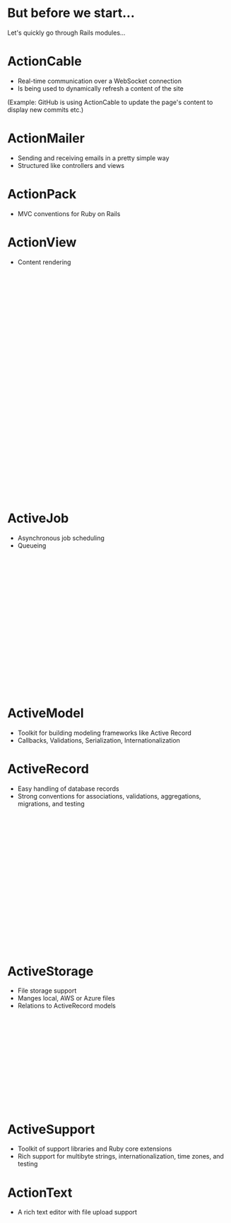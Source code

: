 <!-- .slide: data-state="normal" id="rails-modules" data-timing="0" -->
# But before we start...

Let's quickly go through Rails modules...


<!-- .slide: data-state="normal" id="rails-modules-actioncable" data-timing="0" -->
# ActionCable

* Real-time communication over a WebSocket connection
* Is being used to dynamically refresh a content of the site

(Example: GitHub is using ActionCable to update the page's content to display
new commits etc.)


<!-- .slide: data-state="normal" id="rails-modules-actionmailer" data-timing="0" -->
# ActionMailer

* Sending and receiving emails in a pretty simple way
* Structured like controllers and views


<!-- .slide: data-state="normal" id="rails-modules-actionpack" data-timing="0" -->
# ActionPack

* MVC conventions for Ruby on Rails


<!-- .slide: data-state="normal" id="rails-modules-actionview" data-timing="0" -->
# ActionView

* Content rendering

<img data-src="images/actionview-demo.png" height="500" />


<!-- .slide: data-state="normal" id="rails-modules-activejob" data-timing="0" -->
# ActiveJob

* Asynchronous job scheduling
* Queueing

<img data-src="images/activejob-demo.png" height="300" />


<!-- .slide: data-state="normal" id="rails-modules-activemodel" data-timing="0" -->
# ActiveModel

* Toolkit for building modeling frameworks like Active Record
* Callbacks, Validations, Serialization, Internationalization


<!-- .slide: data-state="normal" id="rails-modules-activerecord" data-timing="0" -->
# ActiveRecord

* Easy handling of database records
* Strong conventions for associations, validations, aggregations, migrations, and testing

<img data-src="images/activerecord-demo.png" height="300" />


<!-- .slide: data-state="normal" id="rails-modules-activestorage" data-timing="0" -->
# ActiveStorage

* File storage support
* Manges local, AWS or Azure files
* Relations to ActiveRecord models

<img data-src="images/activestorage-demo.png" height="200" />


<!-- .slide: data-state="normal" id="rails-modules-activesupport" data-timing="0" -->
# ActiveSupport

* Toolkit of support libraries and Ruby core extensions
* Rich support for multibyte strings, internationalization, time zones, and testing

<!-- .slide: data-state="normal" id="rails-modules-activesupport" data-timing="0" -->
# ActionText

* A rich text editor with file upload support

